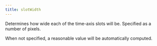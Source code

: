 ```yaml
---
title: slotWidth
---
```


Determines how wide each of the time-axis slots will be. Specified as a number of pixels.

When not specified, a reasonable value will be automatically computed.
